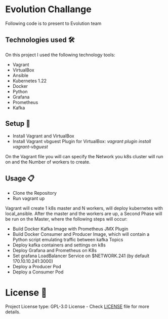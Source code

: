 # Evolution Challange

Following code is to present to Evolution team 

## Technologies used 🛠️
On this project I used the following technology tools:
* Vagrant
* VirtualBox
* Ansible
* Kubernetes 1.22
* Docker
* Python
* Grafana
* Prometheus
* Kafka

## Setup 🔧
* Install Vagrant and VirtualBox
* Install Vagrant vbguest Plugin for VirtualBox: _vagrant plugin install vagrant-vbguest_

On the Vagrant file you will can specify the Network you k8s cluster will run on and the Number of workers to create.

## Usage 📋
* Clone the Repository
* Run vagrant up

Vagrant will create 1 k8s master and N workers, will deploy kubernetes with local_ansible.
After the master and the workers are up, a Second Phase will be run on the Master, where the following steps will occur:
* Build Docker Kafka Image with Prometheus JMX Plugin
* Build Docker Consumer and Producer Image, which will contain a Python script emulating traffic between kafka Topics
* Deploy kafka containers and settings on k8s
* Deploy Grafana and Prometheus on K8s
* Set grafana LoadBalancer Service on $NETWORK.241 (by default 170.10.10.241:3000)
* Deploy a Producer Pod 
* Deploy a Consumer Pod

# License 📄
Project License type: GPL-3.0 License - Check [LICENSE](LICENSE) file for more details.
